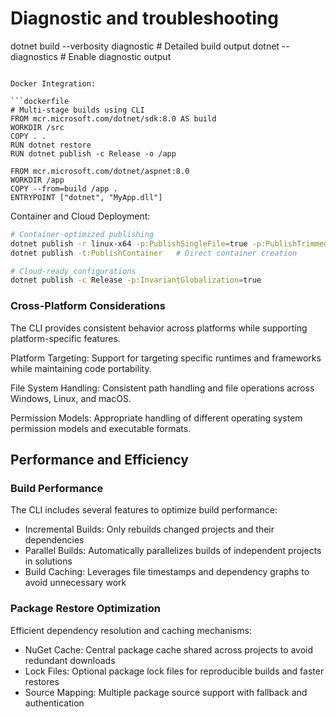# Diagnostic and troubleshooting
dotnet build --verbosity diagnostic # Detailed build output
dotnet --diagnostics                # Enable diagnostic output
```

Docker Integration:

```dockerfile
# Multi-stage builds using CLI
FROM mcr.microsoft.com/dotnet/sdk:8.0 AS build
WORKDIR /src
COPY . .
RUN dotnet restore
RUN dotnet publish -c Release -o /app

FROM mcr.microsoft.com/dotnet/aspnet:8.0
WORKDIR /app
COPY --from=build /app .
ENTRYPOINT ["dotnet", "MyApp.dll"]
```

Container and Cloud Deployment:

```bash
# Container-optimized publishing
dotnet publish -r linux-x64 -p:PublishSingleFile=true -p:PublishTrimmed=true
dotnet publish -t:PublishContainer   # Direct container creation

# Cloud-ready configurations
dotnet publish -c Release -p:InvariantGlobalization=true
```

### Cross-Platform Considerations

The CLI provides consistent behavior across platforms while supporting platform-specific features.

Platform Targeting: Support for targeting specific runtimes and frameworks while maintaining code portability.

File System Handling: Consistent path handling and file operations across Windows, Linux, and macOS.

Permission Models: Appropriate handling of different operating system permission models and executable formats.

## Performance and Efficiency

### Build Performance

The CLI includes several features to optimize build performance:

- Incremental Builds: Only rebuilds changed projects and their dependencies
- Parallel Builds: Automatically parallelizes builds of independent projects in solutions
- Build Caching: Leverages file timestamps and dependency graphs to avoid unnecessary work

### Package Restore Optimization

Efficient dependency resolution and caching mechanisms:

- NuGet Cache: Central package cache shared across projects to avoid redundant downloads
- Lock Files: Optional package lock files for reproducible builds and faster restores
- Source Mapping: Multiple package source support with fallback and authentication
